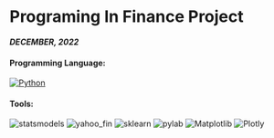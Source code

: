 <h1 align="left">Programing In Finance Project</h1>

***DECEMBER, 2022***

<h4 align="left">Programming Language:</h4> 

[![Python](https://img.shields.io/badge/Python-3776AB?style=flat-square&logo=python&logoColor=white)](https://www.python.org/)
<h4 align="left">Tools:</h4>

![statsmodels](https://img.shields.io/badge/statsmodels-A5915F?style=flat-square&logo=python&logoColor=white)
![yahoo_fin](https://img.shields.io/badge/yahoo_fin-A5915F?style=flat-square&logo=python&logoColor=white)
![sklearn](https://img.shields.io/badge/sklearn-A5915F?style=flat-square&logo=python&logoColor=white)
![pylab](https://img.shields.io/badge/pylab-A5915F?style=flat-square&logo=python&logoColor=white)
![Matplotlib](https://img.shields.io/badge/Matplotlib-A5915F?style=flat-square&logo=python&logoColor=white)
![Plotly](https://img.shields.io/badge/Plotly-A5915F?style=flat-square&logo=python&logoColor=white)



